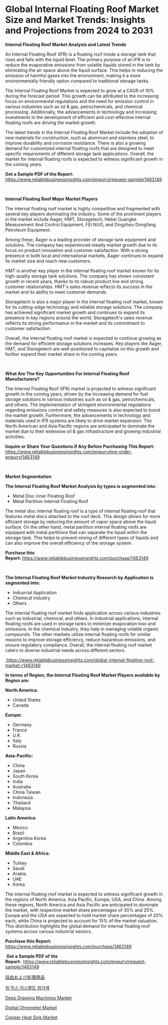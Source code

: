<p><h1>Global Internal Floating Roof Market Size and Market Trends: Insights and Projections from 2024 to 2031</h1></p><p><strong>Internal Floating Roof Market Analysis and Latest Trends</strong></p>
<p><p>An Internal Floating Roof (IFR) is a floating roof inside a storage tank that rises and falls with the liquid level. The primary purpose of an IFR is to reduce the evaporative emissions from volatile liquids stored in the tank by eliminating the air space above the liquid surface. This helps in reducing the emission of harmful gases into the environment, making it a more environmentally friendly option compared to traditional storage tanks.</p><p>The Internal Floating Roof Market is expected to grow at a CAGR of 10% during the forecast period. This growth can be attributed to the increasing focus on environmental regulations and the need for emission control in various industries such as oil & gas, petrochemicals, and chemical processing. Additionally, the advancements in technology and increasing investments in the development of efficient and cost-effective internal floating roofs are driving the market growth.</p><p>The latest trends in the Internal Floating Roof Market include the adoption of new materials for construction, such as aluminum and stainless steel, to improve durability and corrosion resistance. There is also a growing demand for customized internal floating roofs that are designed to meet specific requirements of different storage tank applications. Overall, the market for internal floating roofs is expected to witness significant growth in the coming years.</p></p>
<p><strong>Get a Sample PDF of the Report:&nbsp;</strong> <a href="https://www.reliablebusinessinsights.com/enquiry/request-sample/1463149">https://www.reliablebusinessinsights.com/enquiry/request-sample/1463149</a></p>
<p>&nbsp;</p>
<p><strong>Internal Floating Roof Major Market Players</strong></p>
<p><p>The internal floating roof market is highly competitive and fragmented with several key players dominating the industry. Some of the prominent players in the market include Äager, HMT, Storagetech, Hebei Guangke Measurement And Control Equipment, FEI NUO, and Dingzhou Dongfang Petroleum Equipment.</p><p>Among these, Äager is a leading provider of storage tank equipment and solutions. The company has experienced steady market growth due to its focus on product innovation and customer satisfaction. With a strong presence in both local and international markets, Äager continues to expand its market size and reach new customers.</p><p>HMT is another key player in the internal floating roof market known for its high-quality storage tank solutions. The company has shown consistent growth in recent years, thanks to its robust product line and strong customer relationships. HMT's sales revenue reflects its success in the market and its ability to meet customer demands.</p><p>Storagetech is also a major player in the internal floating roof market, known for its cutting-edge technology and reliable storage solutions. The company has achieved significant market growth and continues to expand its presence in key regions around the world. Storagetech's sales revenue reflects its strong performance in the market and its commitment to customer satisfaction.</p><p>Overall, the internal floating roof market is expected to continue growing as the demand for efficient storage solutions increases. Key players like Äager, HMT, and Storagetech are well-positioned to capitalize on this growth and further expand their market share in the coming years.</p></p>
<p>&nbsp;</p>
<p><strong>What Are The Key Opportunities For Internal Floating Roof Manufacturers?</strong></p>
<p><p>The Internal Floating Roof (IFR) market is projected to witness significant growth in the coming years, driven by the increasing demand for fuel storage solutions in various industries such as oil & gas, petrochemicals, and others. The implementation of stringent environmental regulations regarding emissions control and safety measures is also expected to boost the market growth. Furthermore, the advancements in technology and materials used in IFR systems are likely to drive market expansion. The North American and Asia Pacific regions are anticipated to dominate the market due to their extensive oil & gas infrastructure and growing industrial activities.</p></p>
<p><strong>Inquire or Share Your Questions If Any Before Purchasing This Report:</strong> <a href="https://www.reliablebusinessinsights.com/enquiry/pre-order-enquiry/1463149">https://www.reliablebusinessinsights.com/enquiry/pre-order-enquiry/1463149</a></p>
<p>&nbsp;</p>
<p><strong>Market Segmentation</strong></p>
<p><strong>The Internal Floating Roof Market Analysis by types is segmented into:</strong></p>
<p><ul><li>Metal Disc inner Floating Roof</li><li>Metal Partition Internal Floating Roof</li></ul></p>
<p><p>The metal disc internal floating roof is a type of internal floating roof that features metal discs attached to the roof deck. This design allows for more efficient storage by reducing the amount of vapor space above the liquid surface. On the other hand, metal partition internal floating roofs are equipped with metal partitions that can separate the liquid within the storage tank. This helps to prevent mixing of different types of liquids and can also improve the overall efficiency of the storage system.</p></p>
<p><strong>Purchase this Report:&nbsp;</strong><a href="https://www.reliablebusinessinsights.com/purchase/1463149">https://www.reliablebusinessinsights.com/purchase/1463149</a></p>
<p>&nbsp;</p>
<p><strong>The Internal Floating Roof Market Industry Research by Application is segmented into:</strong></p>
<p><ul><li>Indusrrial Application</li><li>Chemical industry</li><li>Others</li></ul></p>
<p><p>The internal floating roof market finds application across various industries such as industrial, chemical, and others. In industrial applications, internal floating roofs are used in storage tanks to minimize evaporation loss and emissions. In the chemical industry, they help in managing volatile organic compounds. The other markets utilize internal floating roofs for similar reasons to improve storage efficiency, reduce hazardous emissions, and ensure regulatory compliance. Overall, the internal floating roof market caters to diverse industrial needs across different sectors.</p></p>
<p><a href="https://www.reliablebusinessinsights.com/global-internal-floating-roof-market-r1463149">&nbsp;https://www.reliablebusinessinsights.com/global-internal-floating-roof-market-r1463149</a></p>
<p><strong>In terms of Region, the Internal Floating Roof Market Players available by Region are:</strong></p>
<p>
    <p> <strong> North America: </strong>
        <ul>
            <li>United States</li>
            <li>Canada</li>
        </ul>
        </p> 
    <p> <strong> Europe: </strong>
        <ul>
            <li>Germany</li>
            <li>France</li>
            <li>U.K.</li>
            <li>Italy</li>
            <li>Russia</li>
        </ul>
        </p> 
    <p> <strong> Asia-Pacific: </strong>
        <ul>
            <li>China</li>
            <li>Japan</li>
            <li>South Korea</li>
            <li>India</li>
            <li>Australia</li>
            <li>China Taiwan</li>
            <li>Indonesia</li>
            <li>Thailand</li>
            <li>Malaysia</li>
        </ul>
        </p> 
    <p> <strong> Latin America: </strong>
        <ul>
            <li>Mexico</li>
            <li>Brazil</li>
            <li>Argentina Korea</li>
            <li>Colombia</li>
        </ul>
        </p> 
    <p> <strong> Middle East & Africa: </strong>
        <ul>
            <li>Turkey</li>
            <li>Saudi</li>
            <li>Arabia</li>
            <li>UAE</li>
            <li>Korea</li>
        </ul>
    </p>
    </p>
<p><p>The internal floating roof market is expected to witness significant growth in the regions of North America, Asia Pacific, Europe, USA, and China. Among these regions, North America and Asia Pacific are anticipated to dominate the market, with respective market share percentages of 30% and 25%. Europe and the USA are expected to hold market share percentages of 20% each, while China is projected to account for 15% of the market valuation. This distribution highlights the global demand for internal floating roof systems across various industrial sectors.</p></p>
<p><strong>Purchase this Report: </strong><a href="https://www.reliablebusinessinsights.com/purchase/1463149">https://www.reliablebusinessinsights.com/purchase/1463149</a></p>
<p>&nbsp;<strong>Get a Sample PDF of the Report:&nbsp;&nbsp;</strong><a href="https://www.reliablebusinessinsights.com/enquiry/request-sample/1463149">https://www.reliablebusinessinsights.com/enquiry/request-sample/1463149</a></p>
<p><strong></strong></p>
<p><p><a href="https://github.com/DayanaRunolfsdottir/Market-Research-Report-List-1/blob/main/3918042156164.md">採血および処理用品</a></p><p><a href="https://github.com/alfitoms13/Market-Research-Report-List-1/blob/main/8961127166918.md">웜 믹스 아스팔트 첨가제</a></p><p><a href="https://github.com/LiamKanenood/Market-Research-Report-List-1/blob/main/deep-drawing-machines-market.md">Deep Drawing Machines Market</a></p><p><a href="https://www.linkedin.com/pulse/digital-ohmmeter-market-furnishes-information-share-trends-uaoje">Digital Ohmmeter Market</a></p><p><a href="https://github.com/rslnowrouzi/Market-Research-Report-List-1/blob/main/copper-heat-sink-market.md">Copper Heat Sink Market</a></p></p>